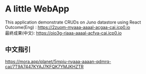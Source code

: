 # A little WebApp

This application demonstrate CRUDs on Juno datastore using React \
Outcome(Eng) : https://2zuom-myaaa-aaaal-acgaa-cai.icp0.io \
最終成果(中文): https://oio3g-riaaa-aaaal-acfva-cai.icp0.io 

## 中文指引
https://mora.app/planet/5mpju-nyaaa-aaaan-qdmrq-cai/7T9A7447KYAJ7KFQK7YMJKHZTR
